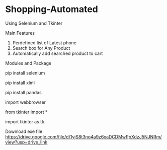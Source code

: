 # Shopping-Automated
Using Selenium and Tkinter

Main Features
1. Perdefined list of Latest phone
2. Search box for Any Product
3. Automatically add searched product to cart
   

Modules and Package

pip install selenium
   
   pip install xlml
   
   pip install pandas
   
   import webbrowser
   
   from tkinter import *
   
   import tkinter as tk



Download exe file https://drive.google.com/file/d/1yjS8t3no4a9z6xaDCDMwPpXdzJ5NJNRm/view?usp=drive_link
